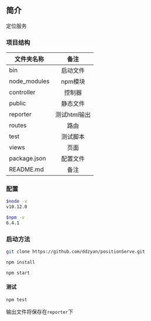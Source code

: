## 简介
定位服务

### 项目结构
| 文件夹名称     |备注           | 
| ------------- |:-------------:| 
| bin      | 启动文件 | 
| node_modules      | npm模块      |
| controller      | 控制器      |
| public | 静态文件     |   
| reporter | 测试html输出      |   
| routes | 路由      |   
| test | 测试脚本      |   
| views | 页面      |   
| package.json |配置文件    |   
| README.md | 备注     |   

### 配置
```bash
$node -v
v10.12.0

$npm -v
6.4.1
```

### 启动方法
```bash
git clone https://github.com/ddzyan/positionServe.git

npm install 

npm start
```

#### 测试
```bash
npm test
```
输出文件将保存在`reporter`下